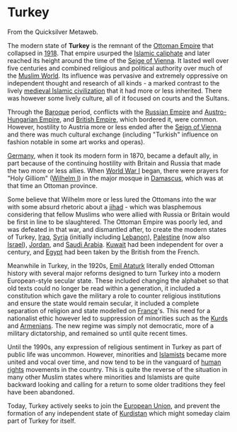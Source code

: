 
# Turkey

From the Quicksilver Metaweb.

The modern state of **Turkey** is the remnant of the [Ottoman Empire](/ottoman-empire) that collapsed in [1918](/1918). That empire usurped the [Islamic caliphate](/islamic-caliphate) and later reached its height around the time of the [Seige of Vienna](/seige-of-vienna). It lasted well over five centuries and combined religious and political authority over much of the [Muslim World](/muslim-world). Its influence was pervasive and extremely oppressive on independent thought and research of all kinds - a marked contrast to the lively [medieval Islamic civilization](/medieval-islamic-civilization) that it had more or less inherited. There was however some lively culture, all of it focused on courts and the Sultans.

Through the [Baroque](/baroque) period, conflicts with the [Russian Empire](/russian-empire) and [Austro-Hungarian Empire](/austro-hungarian-empire), and [British Empire](/british-empire), which bordered it, were common. However, hostility to Austria more or less ended after the [Seign of Vienna](/seign-of-vienna) and there was much cultural exchange (including "Turkish" influence on fashion notable in some art works and operas). 

[Germany](/germany), when it took its modern form in 1870, became a default ally, in part because of the continuing hostility with Britain and Russia that made the two more or less allies. When [World War I](/world-war-i) began, there were prayers for "Holy Gilliom" ([Wilhelm I](/wilhelm-i)) in the major mosque in [Damascus](/damascus), which was at that time an Ottoman province. 

Some believe that Wilhelm more or less lured the Ottomans into the war with some absurd rhetoric about a [jihad](/jihad) - which was blasphemous considering that fellow Muslims who were allied with Russia or Britain would be first in line to be slaughtered. The Ottoman Empire was poorly led, and was defeated in that war, and dismantled after, to create the modern states of Turkey, [Iraq](/iraq), [Syria](/syria) (initially including [Lebanon](/lebanon)), [Palestine](/palestine) (now also [Israel](/israel)), [Jordan](/jordan), and [Saudi Arabia](/saudi-arabia). [Kuwait](/kuwait) had been independent for over a century, and [Egypt](/egypt) had been taken by the British from the French.

Meanwhile in Turkey, in the 1920s, [Emil Ataturk](/emil-ataturk) literally ended Ottoman history with several major reforms designed to turn Turkey into a modern European-style secular state. These included changing the alphabet so that old texts could no longer be read within a generation, it included a constitution which gave the military a role to counter religious institutions and ensure the state would remain secular, it included a complete separation of religion and state modelled on [France](/france)'s. This need for a nationalist ethic however led to suppression of minorities such as the [Kurds](/kurd) and [Armenians](/armenian). The new regime was simply not democratic, more of a military dictatorship, and remained so until quite recent times.

Until the 1990s, any expression of religious sentiment in Turkey as part of public life was uncommon. However, minorities and [Islamists](/islamist) became more united and vocal over time, and now tend to be in the vanguard of [human rights](/human-rights) movements in the country. This is quite the reverse of the situation in many other Muslim states where minorities and Islamists are quite backward looking and calling for a return to some older traditions they feel have been abandoned.

Today, Turkey actively seeks to join the [European Union](/european-union), and prevent the formation of any independent state of [Kurdistan](/kurdistan) which might someday claim part of Turkey for itself.
